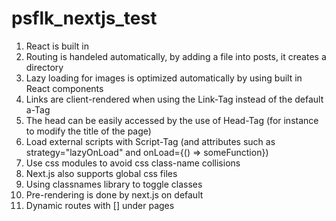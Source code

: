# psflk_nextjs_test

1. React is built in
2. Routing is handeled automatically, by adding a file into posts, it creates a directory
3. Lazy loading for images is optimized automatically by using built in React components
4. Links are client-rendered when using the Link-Tag instead of the default a-Tag
5. The head can be easily accessed by the use of Head-Tag (for instance to modify the title of the page)
6. Load external scripts with Script-Tag (and attributes such as strategy="lazyOnLoad" and onLoad={() => someFunction})
7. Use css modules to avoid css class-name collisions
8. Next.js also supports global css files
9. Using classnames library to toggle classes
10. Pre-rendering is done by next.js on default
11. Dynamic routes with [] under pages